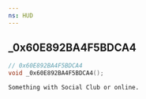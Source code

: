 ```yaml
---
ns: HUD
---
```

## _0x60E892BA4F5BDCA4

```c
// 0x60E892BA4F5BDCA4
void _0x60E892BA4F5BDCA4();
```

```
Something with Social Club or online.  
```


